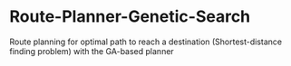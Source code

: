 # Route-Planner-Genetic-Search

Route planning for optimal path to reach a destination (Shortest-distance finding problem) with the GA-based planner
